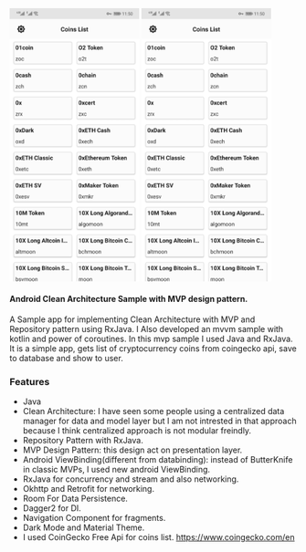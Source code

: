 <p float="left">
<img src="screenshots/coins_list_light.jpg" width="45%"/>
<img src="screenshots/coins_list_light.jpg" width="45%"/>
</p>

#### Android Clean Architecture Sample with MVP design pattern.
A Sample app for implementing Clean Architecture with MVP and Repository pattern using RxJava.
I Also developed an mvvm sample with kotlin and power of coroutines. In this mvp sample I used Java and RxJava.
It is a simple app, gets list of cryptocurrency coins from coingecko api, save to database and show to user.

### Features
* Java
* Clean Architecture: I have seen some people using a centralized data manager for data and model layer but I am not intrested in that approach because I think centralized approach is not modular freindly. 
* Repository Pattern with RxJava. 
* MVP Design Pattern: this design act on presentation layer.
* Android ViewBinding(different from databinding): instead of ButterKnife in classic MVPs, I used new android ViewBinding.
* RxJava for concurrency and stream and also networking.
* Okhttp and Retrofit for networking.
* Room For Data Persistence. 
* Dagger2 for DI.
* Navigation Component for fragments.
* Dark Mode and Material Theme. 
* I used CoinGecko Free Api for coins list. https://www.coingecko.com/en
